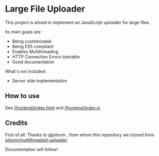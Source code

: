 # Large File Uploader
This project is aimed to implement an JavaScript uploader for large files.

Its main goals are:
- Being customizable
- Being ES5 compliant
- Enables Multithreading
- HTTP Connection Errors tolerable
- Good documentation

What's not included:
- Server side implementation

## How to use

See [/frontend/index.html](frontend/index.html) and [/frontend/index.js](frontend/index.js)
## Credits
First of all: Thanks to @pilovm , from whom this repository we cloned from
[pilovm/multithreaded-uploader](https://github.com/pilovm/multithreaded-uploader).
 
Documentation will follow!